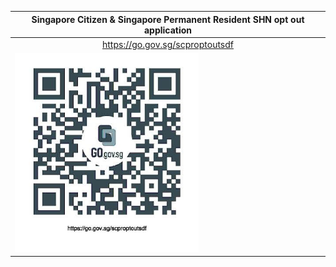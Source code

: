 
<table>
  <thead>
    <tr>
      <th style="text-align:center;">Singapore Citizen & Singapore Permanent Resident SHN opt out application</th>
    </tr>
  </thead>
  <tbody>
    <tr>
      <td style="text-align:center;"><a href="https://go.gov.sg/scproptoutsdf">https://go.gov.sg/scproptoutsdf</a></td>
    </tr>
    <tr>
      <td><a href="https://go.gov.sg/scproptoutsdf"><img src="/images/scproptoutsdf.jpg" alt="https://go.gov.sg/scproptoutsdf" title="https://go.gov.sg/scproptoutsdf" style="width:60%;"></a></td>
    </tr>
  </tbody>
</table>
